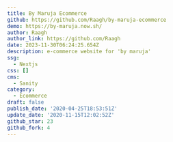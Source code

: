 ```yaml
---
title: By Maruja Ecommerce
github: https://github.com/Raagh/by-maruja-ecommerce
demo: https://by-maruja.now.sh/
author: Raagh
author_link: https://github.com/Raagh
date: 2023-11-30T06:24:25.654Z
description: e-commerce website for 'by maruja'
ssg:
  - Nextjs
css: []
cms:
  - Sanity
category:
  - Ecommerce
draft: false
publish_date: '2020-04-25T18:53:51Z'
update_date: '2020-11-15T12:02:52Z'
github_star: 23
github_fork: 4
---
```

